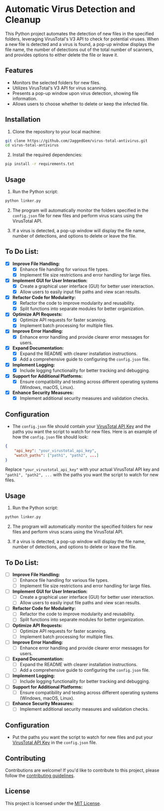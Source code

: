 # Automatic Virus Detection and Cleanup

This Python project automates the detection of new files in the specified folders, leveraging VirusTotal's V3 API to check for potential viruses. When a new file is detected and a virus is found, a pop-up window displays the file name, the number of detections out of the total number of scanners, and provides options to either delete the file or leave it.

## Features

- Monitors the selected folders for new files.
- Utilizes VirusTotal's V3 API for virus scanning.
- Presents a pop-up window upon virus detection, showing file information.
- Allows users to choose whether to delete or keep the infected file.

## Installation

1. Clone the repository to your local machine:

```bash
git clone https://github.com/JaggedGem/virus-total-antivirus.git
cd virus-total-antivirus
```

2. Install the required dependencies:

```bash
pip install -r requirements.txt
```

## Usage

1. Run the Python script:

```bash
python linker.py
```

2. The program will automatically monitor the folders specified in the `config.json` file for new files and perform virus scans using the VirusTotal API.

3. If a virus is detected, a pop-up window will display the file name, number of detections, and options to delete or leave the file.

## To Do List:

- [x] **Improve File Handling:**
   - [x] Enhance file handling for various file types.
   - [x] Implement file size restrictions and error handling for large files.

- [x] **Implement GUI for User Interaction:**
   - [x] Create a graphical user interface (GUI) for better user interaction.
   - [x] Allow users to easily input file paths and view scan results.

- [x] **Refactor Code for Modularity:**
   - [x] Refactor the code to improve modularity and reusability.
   - [x] Split functions into separate modules for better organization.

- [x] **Optimize API Requests:**
   - [x] Optimize API requests for faster scanning.
   - [x] Implement batch processing for multiple files.

- [x] **Improve Error Handling:**
   - [x] Enhance error handling and provide clearer error messages for users.

- [x] **Expand Documentation:**
   - [x] Expand the README with clearer installation instructions.
   - [x] Add a comprehensive guide to configuring the `config.json` file.

- [x] **Implement Logging:**
   - [x] Include logging functionality for better tracking and debugging.

- [x] **Support for Additional Platforms:**
   - [x] Ensure compatibility and testing across different operating systems (Windows, macOS, Linux).

- [x] **Enhance Security Measures:**
   - [x] Implement additional security measures and validation checks.

## Configuration

- The `config.json` file should contain your [VirusTotal API Key](https://www.virustotal.com/gui/my-apikey) and the paths you want the script to watch for new files. Here is an example of how the `config.json` file should look:

```json
{
    "api_key": "your_virustotal_api_key",
    "watch_paths": ["path1", "path2", ...]
}
```

Replace `"your_virustotal_api_key"` with your actual VirusTotal API key and `"path1", "path2", ...` with the paths you want the script to watch for new files.

## Usage

1. Run the Python script:

```bash
python linker.py
```

2. The program will automatically monitor the specified folders for new files and perform virus scans using the VirusTotal API.

3. If a virus is detected, a pop-up window will display the file name, number of detections, and options to delete or leave the file.

## To Do List:

- [ ] **Improve File Handling:**
   - [ ] Enhance file handling for various file types.
   - [ ] Implement file size restrictions and error handling for large files.

- [ ] **Implement GUI for User Interaction:**
   - [ ] Create a graphical user interface (GUI) for better user interaction.
   - [ ] Allow users to easily input file paths and view scan results.

- [ ] **Refactor Code for Modularity:**
   - [ ] Refactor the code to improve modularity and reusability.
   - [ ] Split functions into separate modules for better organization.

- [ ] **Optimize API Requests:**
   - [ ] Optimize API requests for faster scanning.
   - [ ] Implement batch processing for multiple files.

- [ ] **Improve Error Handling:**
   - [ ] Enhance error handling and provide clearer error messages for users.

- [ ] **Expand Documentation:**
   - [ ] Expand the README with clearer installation instructions.
   - [ ] Add a comprehensive guide to configuring the `config.json` file.

- [ ] **Implement Logging:**
   - [ ] Include logging functionality for better tracking and debugging.

- [ ] **Support for Additional Platforms:**
   - [ ] Ensure compatibility and testing across different operating systems (Windows, macOS, Linux).

- [ ] **Enhance Security Measures:**
   - [ ] Implement additional security measures and validation checks.

## Configuration

- Put the paths you want the script to watch for new files and put your [VirusTotal API Key](https://www.virustotal.com/gui/my-apikey) in the `config.json` file.

## Contributing

Contributions are welcome! If you'd like to contribute to this project, please follow the [contributing guidelines](CONTRIBUTING.md).

## License

This project is licensed under the [MIT License](LICENSE).
